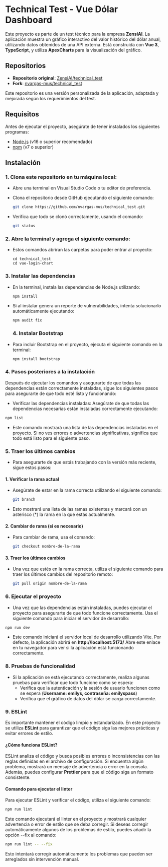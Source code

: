 # Technical Test - Vue Dólar Dashboard

Este proyecto es parte de un test técnico para la empresa **ZensiAI**. La aplicación muestra un gráfico interactivo del valor histórico del dólar anual, utilizando datos obtenidos de una API externa. Está construida con **Vue 3**, **TypeScript**, y utiliza **ApexCharts** para la visualización del gráfico.

## Repositorios

- **Repositorio original**: [ZensiAI/technical_test](https://github.com/ZensiAI/technical_test)
- **Fork**: [nvargas-mus/technical_test](https://github.com/nvargas-mus/technical_test)

Este repositorio es una versión personalizada de la aplicación, adaptada y mejorada según los requerimientos del test.

## Requisitos

Antes de ejecutar el proyecto, asegúrate de tener instalados los siguientes programas:

- [Node.js](https://nodejs.org/) (v16 o superior recomendado)
- [npm](https://www.npmjs.com/) (v7 o superior)

## Instalación

### 1. Clona este repositorio en tu máquina local:

- Abre una terminal en Visual Studio Code o tu editor de preferencia.
- Clona el repositorio desde GitHub ejecutando el siguiente comando:

   ```bash
   git clone https://github.com/nvargas-mus/technical_test.git
   ```

- Verifica que todo se clonó correctamente, usando el comando:
  ```bash
  git status
  ```

### 2. Abre la terminal y agrega el siguiente comando:

- Estos comandos abriran las carpetas para poder entrar al proyecto:

   ```
   cd technical_test
   cd vue-login-chart
   ```

### 3. Instalar las dependencias

- En la terminal, instala las dependencias de Node.js utilizando:

  ```bash
  npm install
  ```

- Si al instalar genera un reporte de vulnerabilidades, intenta solucionarlo automáticamente ejecutando:

  ``` bash
  npm audit fix
  ```

  ### 4. Instalar Bootstrap

- Para incluir Bootstrap en el proyecto, ejecuta el siguiente comando en la terminal:

  ```bash
  npm install bootstrap
  ``` 

### 4. Pasos posteriores a la instalación

Después de ejecutar los comandos y asegurarte de que todas las dependencias están correctamente instaladas, sigue los siguientes pasos para asegurarte de que todo esté listo y funcionando:

- Verificar las dependencias instaladas: Asegúrate de que todas las dependencias necesarias están instaladas correctamente ejecutando:

```bash
npm list
```

- Este comando mostrará una lista de las dependencias instaladas en el proyecto. Si no ves errores o advertencias significativas, significa que todo está listo para el siguiente paso.

### 5. Traer los últimos cambios

- Para asegurarte de que estás trabajando con la versión más reciente, sigue estos pasos:

#### 1. Verificar la rama actual

- Asegúrate de estar en la rama correcta utilizando el siguiente comando:

  ```bash
  git branch
  ```

- Esto mostrará una lista de las ramas existentes y marcará con un asterisco (\*) la rama en la que estás actualmente.

#### 2. Cambiar de rama (si es necesario)

- Para cambiar de rama, usa el comando:
  ```bash
  git checkout nombre-de-la-rama
  ```

#### 3. Traer los últimos cambios

- Una vez que estés en la rama correcta, utiliza el siguiente comando para traer los últimos cambios del repositorio remoto:
  ```bash
  git pull origin nombre-de-la-rama
  ```


### 6. Ejecutar el proyecto

- Una vez que las dependencias están instaladas, puedes ejecutar el proyecto para asegurarte de que todo funcione correctamente. Usa el siguiente comando para iniciar el servidor de desarrollo:

``` bash
npm run dev
```
- Este comando iniciará el servidor local de desarrollo utilizando Vite. Por defecto, la aplicación abrirá en **http://localhost:5173/** Abre este enlace en tu navegador para ver si la aplicación está funcionando correctamente.

### 8. Pruebas de funcionalidad

- Si la aplicación se está ejecutando correctamente, realiza algunas pruebas para verificar que todo funcione como se espera:
   - Verifica que la autenticación y la sesión de usuario funcionen como se espera (**Username: emilys, contraseña: emilyspass**)
	- Verifica que el gráfico de datos del dólar se carga correctamente.
	

### 9. ESLint

Es importante mantener el código limpio y estandarizado. En este proyecto se utiliza **ESLint** para garantizar que el código siga las mejores prácticas y evitar errores de estilo.

#### ¿Cómo funciona ESLint?

ESLint analiza el código y busca posibles errores o inconsistencias con las reglas definidas en el archivo de configuración. Si encuentra algún problema, mostrará un mensaje de advertencia o error en la consola. Además, puedes configurar **Prettier** para que el código siga un formato consistente.

#### Comando para ejecutar el linter

Para ejecutar ESLint y verificar el código, utiliza el siguiente comando:

```bash
npm run lint
```

Este comando ejecutará el linter en el proyecto y mostrará cualquier advertencia o error de estilo que se deba corregir. Si deseas corregir automáticamente algunos de los problemas de estilo, puedes añadir la opción --fix al comando:

```bash
npm run lint -- --fix
```

Esto intentará corregir automáticamente los problemas que pueden ser arreglados sin intervención manual.
